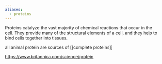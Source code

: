 ```yaml
---
aliases:
  - proteins
---
```

Proteins catalyze the vast majority of chemical reactions that occur in the cell. They provide many of the structural elements of a cell, and they help to bind cells together into tissues.

all animal protein are sources of [[complete proteins]]

https://www.britannica.com/science/protein
